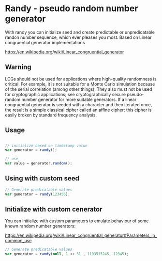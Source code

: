 # Randy - pseudo random number generator

With randy you can initialize seed and create predictable or unpredicatable randon number sequence, which ever pleases you most.
Based on Linear congruential generator implementations 

https://en.wikipedia.org/wiki/Linear_congruential_generator

## Warning 

LCGs should not be used for applications where high-quality randomness is critical. For example, it is not suitable for a Monte Carlo simulation because of the serial correlation (among other things). They also must not be used for cryptographic applications; see cryptographically secure pseudo-random number generator for more suitable generators. If a linear congruential generator is seeded with a character and then iterated once, the result is a simple classical cipher called an affine cipher; this cipher is easily broken by standard frequency analysis.

## Usage 

```javascript

// initialize based on timestamp value
var generator = randy();

// use
var value = generator.random();

```

## Using with custom seed

```javascript
// Generate predicatable values
var generator = randy(123456);

```

## Initialize with custom cenerator

You can initialize with custom parameters to emulate behaviour of some known random number generators:

https://en.wikipedia.org/wiki/Linear_congruential_generator#Parameters_in_common_use

```javascript
// Generate predicatable values
var generator = randy(null, 1 << 31 , 1103515245, 12345);

```

